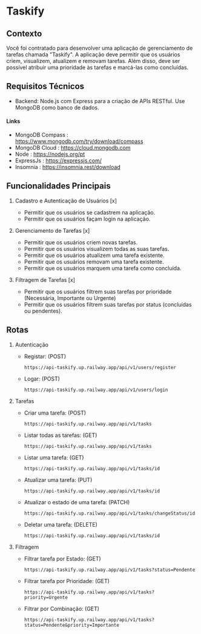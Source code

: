 # Taskify

## Contexto
Você foi contratado para desenvolver uma aplicação de gerenciamento de tarefas chamada "Taskify". A aplicação deve permitir que os usuários criem, visualizem, atualizem e removam tarefas. Além disso, deve ser possível atribuir uma prioridade às tarefas e marcá-las como concluídas.


## Requisitos Técnicos
 - Backend: Node.js com Express para a criação de APIs RESTful. Use MongoDB como banco de dados.
#### Links
  - MongoDB Compass : https://www.mongodb.com/try/download/compass
  - MongoDB Cloud : https://cloud.mongodb.com
  - Node : https://nodejs.org/pt
  - ExpressJs : https://expressjs.com/
  - Insomnia : https://insomnia.rest/download

## Funcionalidades Principais
1. Cadastro e Autenticação de Usuários [x] <br>

    - Permitir que os usuários se cadastrem na aplicação.
    - Permitir que os usuários façam login na aplicação.

2. Gerenciamento de Tarefas [x] <br>
    - Permitir que os usuários criem novas tarefas.
    - Permitir que os usuários visualizem todas as suas tarefas.
    - Permitir que os usuários atualizem uma tarefa existente.
    - Permitir que os usuários removam uma tarefa existente.
    - Permitir que os usuários marquem uma tarefa como concluída.

3. Filtragem de Tarefas [x] <br>
    - Permitir que os usuários filtrem suas tarefas por  prioridade (Necessária, Importante ou Urgente) <br>
    - Permitir que os usuários filtrem suas tarefas por status (concluídas ou pendentes).<br>

## Rotas

1. Autenticação <br>
   - Registar: (POST)

   		 https://api-taskify.up.railway.app/api/v1/users/register
   - Logar: (POST)

   		 https://api-taskify.up.railway.app/api/v1/users/login
2. Tarefas <br>
   - Criar uma tarefa: (POST)

   		 https://api-taskify.up.railway.app/api/v1/tasks
   - Listar todas as tarefas:	(GET)

 		 https://api-taskify.up.railway.app/api/v1/tasks
   - Listar uma tarefa: (GET)

 		 https://api-taskify.up.railway.app/api/v1/tasks/id
   - Atualizar uma tarefa: (PUT)

 		 https://api-taskify.up.railway.app/api/v1/tasks/id
   - Atualizar o estado de uma tarefa:  (PATCH)

 		 https://api-taskify.up.railway.app/api/v1/tasks/changeStatus/id
   - Deletar uma tarefa:  (DELETE)

 		 https://api-taskify.up.railway.app/api/v1/tasks/id

3. Filtragem <br>
   - Filtrar tarefa por Estado: (GET)

   		 https://api-taskify.up.railway.app/api/v1/tasks?status=Pendente
   - Filtrar tarefa por Prioridade: (GET)

   		 https://api-taskify.up.railway.app/api/v1/tasks?priority=Urgente
   - Filtrar por Combinação: (GET)

   		 https://api-taskify.up.railway.app/api/v1/tasks?status=Pendente&priority=Importante
